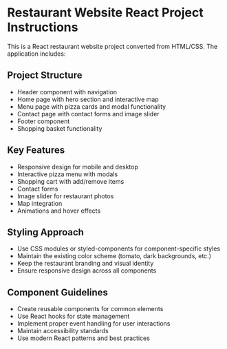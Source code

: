 <!-- Use this file to provide workspace-specific custom instructions to Copilot. For more details, visit https://code.visualstudio.com/docs/copilot/copilot-customization#_use-a-githubcopilotinstructionsmd-file -->

# Restaurant Website React Project Instructions

This is a React restaurant website project converted from HTML/CSS. The application includes:

## Project Structure
- Header component with navigation
- Home page with hero section and interactive map
- Menu page with pizza cards and modal functionality
- Contact page with contact forms and image slider
- Footer component
- Shopping basket functionality

## Key Features
- Responsive design for mobile and desktop
- Interactive pizza menu with modals
- Shopping cart with add/remove items
- Contact forms
- Image slider for restaurant photos
- Map integration
- Animations and hover effects

## Styling Approach
- Use CSS modules or styled-components for component-specific styles
- Maintain the existing color scheme (tomato, dark backgrounds, etc.)
- Keep the restaurant branding and visual identity
- Ensure responsive design across all components

## Component Guidelines
- Create reusable components for common elements
- Use React hooks for state management
- Implement proper event handling for user interactions
- Maintain accessibility standards
- Use modern React patterns and best practices
